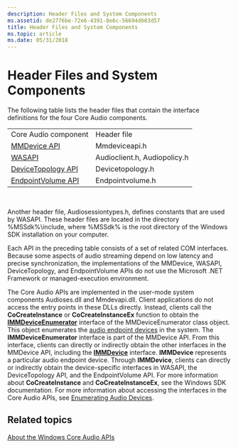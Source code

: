 ```yaml
---
description: Header Files and System Components
ms.assetid: de2776be-72e6-4391-8e6c-56694d683d57
title: Header Files and System Components
ms.topic: article
ms.date: 05/31/2018
---
```


# Header Files and System Components

The following table lists the header files that contain the interface definitions for the four Core Audio components.



|                                              |                              |
|----------------------------------------------|------------------------------|
| Core Audio component                         | Header file                  |
| [MMDevice API](mmdevice-api.md)             | Mmdeviceapi.h                |
| [WASAPI](wasapi.md)                         | Audioclient.h, Audiopolicy.h |
| [DeviceTopology API](devicetopology-api.md) | Devicetopology.h             |
| [EndpointVolume API](endpointvolume-api.md) | Endpointvolume.h             |



 

Another header file, Audiosessiontypes.h, defines constants that are used by WASAPI. These header files are located in the directory %MSSdk%\\include, where %MSSdk% is the root directory of the Windows SDK installation on your computer.

Each API in the preceding table consists of a set of related COM interfaces. Because some aspects of audio streaming depend on low latency and precise synchronization, the implementations of the MMDevice, WASAPI, DeviceTopology, and EndpointVolume APIs do not use the Microsoft .NET Framework or managed-execution environment.

The Core Audio APIs are implemented in the user-mode system components Audioses.dll and Mmdevapi.dll. Client applications do not access the entry points in these DLLs directly. Instead, clients call the **CoCreateInstance** or **CoCreateInstanceEx** function to obtain the [**IMMDeviceEnumerator**](/windows/desktop/api/Mmdeviceapi/nn-mmdeviceapi-immdeviceenumerator) interface of the MMDeviceEnumerator class object. This object enumerates the [audio endpoint devices](audio-endpoint-devices.md) in the system. The **IMMDeviceEnumerator** interface is part of the MMDevice API. From this interface, clients can directly or indirectly obtain the other interfaces in the MMDevice API, including the [**IMMDevice**](/windows/desktop/api/Mmdeviceapi/nn-mmdeviceapi-immdevice) interface. **IMMDevice** represents a particular audio endpoint device. Through **IMMDevice**, clients can directly or indirectly obtain the device-specific interfaces in WASAPI, the DeviceTopology API, and the EndpointVolume API. For more information about **CoCreateInstance** and **CoCreateInstanceEx**, see the Windows SDK documentation. For more information about accessing the interfaces in the Core Audio APIs, see [Enumerating Audio Devices](enumerating-audio-devices.md).

## Related topics

<dl> <dt>

[About the Windows Core Audio APIs](about-the-windows-core-audio-apis.md)
</dt> </dl>

 

 



